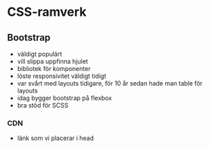 # CSS-ramverk

## Bootstrap

- väldigt populärt
- vill slippa uppfinna hjulet
- bibliotek för komponenter
- löste responsivitet väldigt tidigt
- var svårt med layouts tidigare, för 10 år sedan hade man table för layouts
- idag bygger bootstrap på flexbox
- bra stöd för SCSS

### CDN

- länk som vi placerar i head

<link href="https://cdn.jsdelivr.net/npm/bootstrap@5.2.3/dist/css/bootstrap.min.css" rel="stylesheet" integrity="sha384-rbsA2VBKQhggwzxH7pPCaAqO46MgnOM80zW1RWuH61DGLwZJEdK2Kadq2F9CUG65" crossorigin="anonymous">

<script src="https://cdn.jsdelivr.net/npm/bootstrap@5.2.3/dist/js/bootstrap.bundle.min.js" integrity="sha384-kenU1KFdBIe4zVF0s0G1M5b4hcpxyD9F7jL+jjXkk+Q2h455rYXK/7HAuoJl+0I4" crossorigin="anonymous"></script>